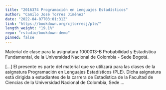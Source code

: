 ```yaml
---
title: "2016374 Programación en Lenguajes Estadísticos"
author: "Camilo José Torres Jiménez"
date: "2022-04-07T03:01:31Z"
link: "https://bookdown.org/cjtorresj/ple/"
length_weight: "19.1%"
repo: "rstudio/bookdown-demo"
pinned: false
---
```


<p>Material de clase para la asignatura 1000013-B Probabilidad y Estadística
Fundamental, de la Universidad Nacional de Colombia - Sede Bogotá.</p> [...] El presente es parte del material que se utilizará para las clases de la asignatura Programación en Lenguajes Estadísticos (PLE). Dicha asignatura está dirigida a estudiantes de la carrera de Estadística de la Facultad de Ciencias de la Universidad Nacional de Colombia, Sede ...
